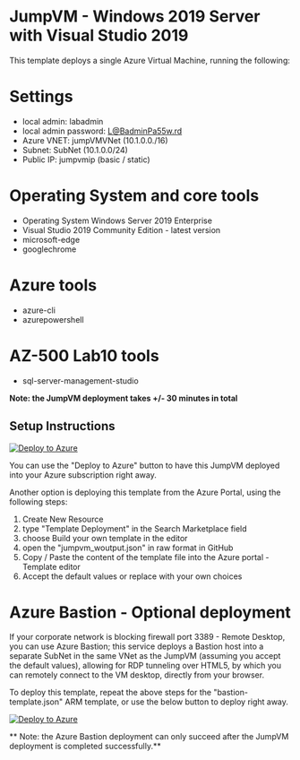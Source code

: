 # JumpVM - Windows 2019 Server with Visual Studio 2019 

This template deploys a single Azure Virtual Machine, running the following:

# Settings
- local admin: labadmin
- local admin password: L@BadminPa55w.rd
- Azure VNET: jumpVMVNet (10.1.0.0./16)
- Subnet: SubNet (10.1.0.0/24)
- Public IP: jumpvmip (basic / static)

# Operating System and core tools
- Operating System Windows Server 2019 Enterprise
- Visual Studio 2019 Community Edition - latest version
- microsoft-edge 
- googlechrome 

# Azure tools
- azure-cli 
- azurepowershell 

# AZ-500 Lab10 tools
- sql-server-management-studio 

**Note: the JumpVM deployment takes +/- 30 minutes in total**

## Setup Instructions ##

[![Deploy to Azure](https://aka.ms/deploytoazurebutton)](https://portal.azure.com/#create/Microsoft.Template/uri/https%3A%2F%2Fraw.githubusercontent.com%2Fpdtit%2FARMTemplates%2Fmaster%2FAZ-500-Lab10VM%2Fazuredeploy.json)

You can use the "Deploy to Azure" button to have this JumpVM deployed into your Azure subscription right away. 

Another option is deploying this template from the Azure Portal, using the following steps:
1. Create New Resource
2. type "Template Deployment" in the Search Marketplace field
3. choose Build your own template in the editor
4. open the "jumpvm_woutput.json" in raw format in GitHub 
5. Copy / Paste the content of the template file into the Azure portal - Template editor
6. Accept the default values or replace with your own choices

# Azure Bastion - Optional deployment

If your corporate network is blocking firewall port 3389 - Remote Desktop, you can use Azure Bastion; this service deploys a Bastion host into a separate SubNet in the same VNet as the JumpVM (assuming you accept the default values), allowing for RDP tunneling over HTML5, by which you can remotely connect to the VM desktop, directly from your browser.

To deploy this template, repeat the above steps for the "bastion-template.json" ARM template, or use the below button to deploy right away.

[![Deploy to Azure](https://aka.ms/deploytoazurebutton)](https://portal.azure.com/#create/Microsoft.Template/uri/https%3A%2F%2Fraw.githubusercontent.com%2Fpdtit%2FARMTemplates%2Fmaster%2FAZ-500-Lab10VM%2Fbastion-template.json)

** Note: the Azure Bastion deployment can only succeed after the JumpVM deployment is completed successfully.**